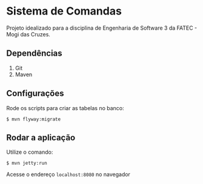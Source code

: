 # Sistema de Comandas

Projeto idealizado para a disciplina de Engenharia de Software 3
da FATEC - Mogi das Cruzes.

## Dependências

1. Git
2. Maven

## Configurações

Rode os scripts para criar as tabelas no banco:

```
$ mvn flyway:migrate
```
    
## Rodar a aplicação

Utilize o comando:

```
$ mvn jetty:run
```

Acesse o endereço `localhost:8080` no navegador



